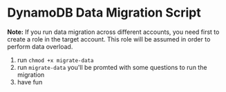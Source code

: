 # DynamoDB Data Migration Script

**Note:** If you run data migration across different accounts, you need first to create a role in the target account. This role will be assumed in order to perform data overload.

1. run `chmod +x migrate-data`
2. run `migrate-data` you'll be promted with some questions to run the migration
3. have fun
